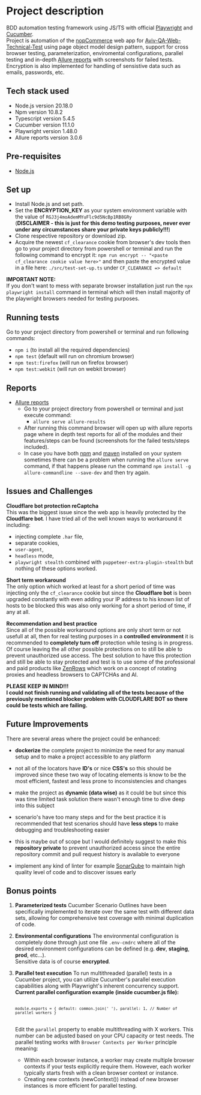 # Project description
  BDD automation testing framework using JS/TS with official [Playwright](https://playwright.dev/) and [Cucumber](https://cucumber.io/).\
  Project is automation of the [nopCommerce](https://demo.nopcommerce.com/) web app for 
  [Aviv-QA-Web-Technical-Test](https://github.com/Aviv-public/Aviv-QA-Web-Technical-Test) using page object model design pattern,
  support for cross browser testing, parameterization, enviromental configurations, parallel testing and 
  in-depth [Allure reports](https://qameta.io/allure-report/) with screenshots for failed tests.\
  Encryption is also implemented for handling of sensistive data such as emails, passwords, etc.

## Tech stack used
  * Node.js version 20.18.0
  * Npm version 10.8.2
  * Typescript version 5.4.5
  * Cucumber version 11.1.0
  * Playwright version 1.48.0
  * Allure reports version 3.0.6

## Pre-requisites
  - <a href="https://nodejs.org/en" target="_blank">Node.js</a>

## Set up
  - Install Node.js and set path.
  - Set the **ENCRYPTION_KEY** as your system environment variable with the value of `RGJ3j4moAdemMYuFlc9d5NcBp1RB8GRy`\
  (**DISCLAIMER - this is just for this demo testing purposes, never ever under any circumstances share your private keys publicly!!!**)
  - Clone respective repository or download zip.
  - Acquire the newest `cf_clearance` cookie from browser's dev tools then go to your project directory from powershell or terminal and run the following command to encrypt it: `npm run encrypt -- "<paste cf_clearance cookie value here>"` and then paste the encrypted value in a file here: `./src/test-set-up.ts` under `CF_CLEARANCE => default`

**IMPORTANT NOTE:**\
  If you don't want to mess with separate browser installation just run the `npx playwright install` command in terminal which will then install majority of the playwright browsers needed for testing purposes.

## Running tests
  Go to your project directory from powershell or terminal and run following commands:
  * `npm i` (to install all the required dependencies)
  * `npm test` (default will run on chromium browser)
  * `npm test:firefox` (will run on firefox browser)
  * `npm test:webkit` (will run on webkit browser)

## Reports
  * [Allure reports](https://qameta.io/allure-report/)
    * Go to your project directory from powershell or terminal and just execute command:
      * `allure serve allure-results`
    * After running this command browser will open up with allure reports page where in depth test reports for all of
      the modules and their features/steps can be found (screenshots for the failed tests/steps included).
    * In case you have both [npm](https://www.npmjs.com/) and [maven](https://maven.apache.org/download.cgi) installed
      on your system sometimes there can be a problem when running the `allure serve` command, if that happens please
      run the command `npm install -g allure-commandline --save-dev` and then try again.

## Issues and Challenges
  **Cloudflare bot protection reCaptcha**\
  This was the biggest issue since the web app is heavily protected by the **Cloudflare bot**. I have tried all of the well known ways to workaround it including:
  * injecting complete `.har` file,
  * separate cookies,
  * `user-agent`,
  * `headless` mode,
  * `playwright stealth` combined with `puppeteer-extra-plugin-stealth`
  but nothing of these options worked.

  **Short term workaround**\
  The only option which worked at least for a short period of time was injecting only the `cf_clearance` cookie but since the **Cloudflare bot** is been upgraded constantly with even adding your IP address to his known list of hosts to be blocked this was also only 
  working for a short period    of time, if any at all.
  
  **Recommendation and best practice**\
  Since all of the possible workaround options are only short term or not usefull at all, then for real testing purposes in a **controlled environment** it is recommended to **completely turn off** protection while tesing is in progress.
  Of course leaving the all other possible protections on to still be able to prevent unauthorized use access.
  The best solution to have this protection and still be able to stay protected and test is to use some of the professional and paid products like [ZenRows](https://www.zenrows.com/) which work on a concept of rotating proxies and 
  headless browsers to CAPTCHAs and AI.

  **PLEASE KEEP IN MIND!!!**\
  **I could not finish running and validating all of the tests because of the previously mentioned blocker problem with CLOUDFLARE BOT so there could be tests which are failing.**

## Future Improvements
  There are several areas where the project could be enhanced:
  * **dockerize** the complete project to minimize the need for any manual setup and to make a project accessible to any platform

  * not all of the locators have **ID's** or nice **CSS's** so this should be improved since these two way of locating elements is know to be the most efficient, fastest and less prone to inconsistencies and changes

  * make the project as **dynamic (data wise)** as it could be but since this was time limited task solution there wasn't enough time to dive deep into this subject

  * scenario's have too many steps and for the best practice it is recommended that test scenarios should have 
  **less steps** to make debugging and troubleshooting easier

  * this is maybe out of scope but I would definitely suggest to make this **repository private** to prevent unauthorized access since the entire repository commit and pull request history is available to everyone

  * implement any kind of linter for example [SonarQube](https://www.sonarsource.com/products/sonarlint/) to maintain high quality level of code and to discover issues early

## Bonus points
  1. **Parameterized tests**
    Cucumber Scenario Outlines have been specifically implemented to iterate over the same test with different data sets, allowing for comprehensive test coverage with minimal duplication of code.
  
  2. **Environmental configurations**
    The environmental configuration is completely done through just one file
    `.env-cmdrc` where all of the desired environment configurations can be
    defined (e.g. **dev**, **staging**, **prod**, etc...).\
    Sensitive data is of course **encrypted**.
  
  4. **Parallel test execution**
    To run multithreaded (parallel) tests in a Cucumber project, you can utilize Cucumber's parallel execution capabilities along with Playwright's inherent concurrency support.
    **Current parallel configuration example (inside cucumber.js file):**
    <pre> <code> ```module.exports = { default: common.join(' '), parallel: 1, // Number of parallel workers }``` </code> </pre>
    Edit the `parallel` property to enable multithreading with X workers. This number can be adjusted based on your CPU capacity or test needs.
    The parallel testing works with `Browser Contexts per Worker` principle meaning: 
      * Within each browser instance, a worker may create multiple browser contexts if your tests explicitly require them. However, each worker typically starts fresh with a clean browser context or instance.
      * Creating new contexts (newContext()) instead of new browser instances is more efficient for parallel testing.
